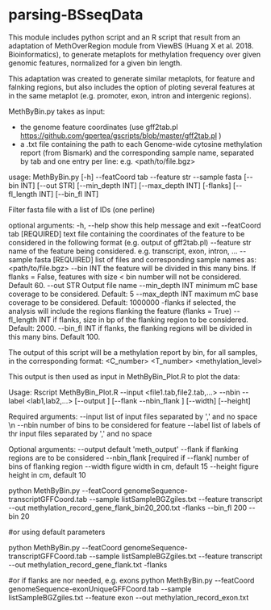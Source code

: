 # parsing-BSseqData

This module includes python script and an R script that result from an adaptation of MethOverRegion module from ViewBS (Huang X et al. 2018. Bioinformatics), to generate metaplots for methylation frequency over given genomic features, normalized for a given bin length.

This adaptation was created to generate similar metaplots, for feature and falnking regions, but also includes the option of ploting several features at in the same metaplot (e.g. promoter, exon, intron and intergenic regions).


MethByBin.py takes as input: 
- the genome feature coordinates (use gff2tab.pl https://github.com/gpertea/gscripts/blob/master/gff2tab.pl ) 
- a .txt file containing the path to each Genome-wide cytosine methylation report (from Bismark) and the corresponding sample name, separated by tab and one entry per line: e.g. <path/to/file.bgz> <sampleName>

usage: MethByBin.py [-h] --featCoord tab --feature str --sample fasta
                    [--bin INT] [--out STR] [--min_depth INT]
                    [--max_depth INT] [-flanks] [--fl_length INT]
                    [--bin_fl INT]

Filter fasta file with a list of IDs (one perline)

optional arguments:
  -h, --help       show this help message and exit
  --featCoord tab  [REQUIRED] text file containing the coordinates of the
                   feature to be considered in the following format <chr>
                   <feature> <stt> <end> <strand> <id> <product> (e.g. output
                   of gff2tab.pl)
  --feature str    name of the feature being considered. e.g. transcript,
                   exon, intron, ...
  --sample fasta   [REQUIRED] list of files and corresponding sample names as:
                   <path/to/file.bgz> <sampleName>
  --bin INT        the feature will be divided in this many bins. If flanks =
                   False, features with size < bin number will not be
                   considered. Default 60.
  --out STR        Output file name
  --min_depth INT  minimum mC base coverage to be considered. Default: 5
  --max_depth INT  maximum mC base coverage to be considered. Default: 1000000
  -flanks          if selected, the analysis will include the regions flanking
                   the feature (flanks = True)
  --fl_length INT  if flanks, size in bp of the flanking region to be
                   considered. Default: 2000.
  --bin_fl INT     if flanks, the flanking regions will be divided in this
                   many bins. Default 100.


The output of this script will be a methylation report by bin, for all samples, in the corresponding format:
<file>	<sample>	<feature>	<bin>	<C_number>	<T_number>	<methylation_level>
  
This output is then used as input in MethByBin_Plot.R to plot the data:

Usage: Rscript MethByBin_Plot.R --input <file1.tab,file2.tab,...> --nbin <INT> --label <lab1,lab2,...> 
               [--output <outFileName>] [--flank --nbin_flank <INT>] [--width] [--height] 

Required arguments: 
  --input       list of input files separated by ',' and no space \n
  --nbin        number of bins to be considered for feature 
  --label       list of labels of thr input files separated by ',' and no space

Optional arguments:
  --output      default 'meth_output' 
  --flank       if flanking regions are to be considered 
  --nbin_flank  [required if --flank] number of bins of flanking region 
  --width       figure width in cm, default 15 
  --height      figure height in cm, default 10 


python MethByBin.py --featCoord genomeSequence-transcriptGFFCoord.tab --sample listSampleBGZgiles.txt --feature transcript --out methylation_record_gene_flank_bin20_200.txt -flanks --bin_fl 200 --bin 20

#or using default parameters

python MethByBin.py --featCoord genomeSequence-transcriptGFFCoord.tab --sample listSampleBGZgiles.txt --feature transcript --out methylation_record_gene_flank.txt -flanks

#or if flanks are nor needed, e.g. exons
python MethByBin.py --featCoord genomeSequence-exonUniqueGFFCoord.tab --sample listSampleBGZgiles.txt --feature exon --out methylation_record_exon.txt
